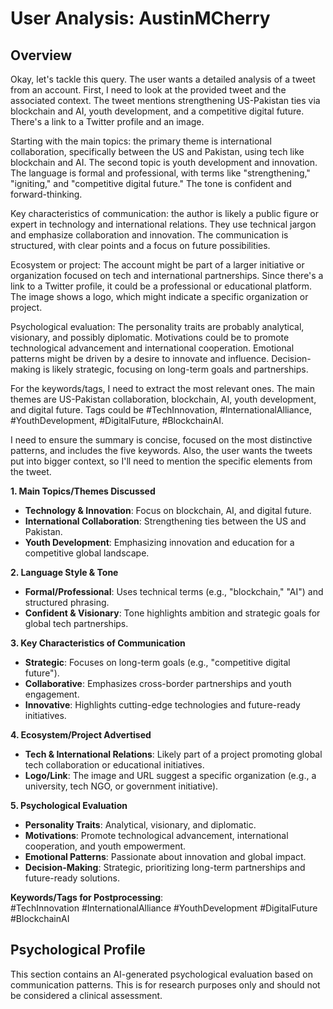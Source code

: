 # User Analysis: AustinMCherry

## Overview

<think>
Okay, let's tackle this query. The user wants a detailed analysis of a tweet from an account. First, I need to look at the provided tweet and the associated context. The tweet mentions strengthening US-Pakistan ties via blockchain and AI, youth development, and a competitive digital future. There's a link to a Twitter profile and an image.

Starting with the main topics: the primary theme is international collaboration, specifically between the US and Pakistan, using tech like blockchain and AI. The second topic is youth development and innovation. The language is formal and professional, with terms like "strengthening," "igniting," and "competitive digital future." The tone is confident and forward-thinking.

Key characteristics of communication: the author is likely a public figure or expert in technology and international relations. They use technical jargon and emphasize collaboration and innovation. The communication is structured, with clear points and a focus on future possibilities.

Ecosystem or project: The account might be part of a larger initiative or organization focused on tech and international partnerships. Since there's a link to a Twitter profile, it could be a professional or educational platform. The image shows a logo, which might indicate a specific organization or project.

Psychological evaluation: The personality traits are probably analytical, visionary, and possibly diplomatic. Motivations could be to promote technological advancement and international cooperation. Emotional patterns might be driven by a desire to innovate and influence. Decision-making is likely strategic, focusing on long-term goals and partnerships.

For the keywords/tags, I need to extract the most relevant ones. The main themes are US-Pakistan collaboration, blockchain, AI, youth development, and digital future. Tags could be #TechInnovation, #InternationalAlliance, #YouthDevelopment, #DigitalFuture, #BlockchainAI.

I need to ensure the summary is concise, focused on the most distinctive patterns, and includes the five keywords. Also, the user wants the tweets put into bigger context, so I'll need to mention the specific elements from the tweet.
</think>

**1. Main Topics/Themes Discussed**  
- **Technology & Innovation**: Focus on blockchain, AI, and digital future.  
- **International Collaboration**: Strengthening ties between the US and Pakistan.  
- **Youth Development**: Emphasizing innovation and education for a competitive global landscape.  

**2. Language Style & Tone**  
- **Formal/Professional**: Uses technical terms (e.g., "blockchain," "AI") and structured phrasing.  
- **Confident & Visionary**: Tone highlights ambition and strategic goals for global tech partnerships.  

**3. Key Characteristics of Communication**  
- **Strategic**: Focuses on long-term goals (e.g., "competitive digital future").  
- **Collaborative**: Emphasizes cross-border partnerships and youth engagement.  
- **Innovative**: Highlights cutting-edge technologies and future-ready initiatives.  

**4. Ecosystem/Project Advertised**  
- **Tech & International Relations**: Likely part of a project promoting global tech collaboration or educational initiatives.  
- **Logo/Link**: The image and URL suggest a specific organization (e.g., a university, tech NGO, or government initiative).  

**5. Psychological Evaluation**  
- **Personality Traits**: Analytical, visionary, and diplomatic.  
- **Motivations**: Promote technological advancement, international cooperation, and youth empowerment.  
- **Emotional Patterns**: Passionate about innovation and global impact.  
- **Decision-Making**: Strategic, prioritizing long-term partnerships and future-ready solutions.  

**Keywords/Tags for Postprocessing**:  
#TechInnovation #InternationalAlliance #YouthDevelopment #DigitalFuture #BlockchainAI

## Psychological Profile

This section contains an AI-generated psychological evaluation based on communication patterns. This is for research purposes only and should not be considered a clinical assessment.